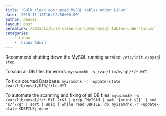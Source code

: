 ```yaml
---
title: 'Bulk clean corrupted MySQL tables under Linux'
date: '2015-11-18T16:52:58+00:00'
author: deaves
layout: post
permalink: /2015/11/bulk-clean-corrupted-mysql-tables-under-linux/
categories:
    - Linux
    - 'Linux Admin'
---
```


Recommend shutting down the MySQL running service: ```/etc/init.d/mysql stop```

To scan all DB files for errors: ```myisamchk -s /var/lib/mysql/*/*.MYI```

To fix a courted Database: ```myisamchk -r -update-state /var/lib/mysql/DIR/file.MYI```

To automate the scanning and fixing of all DB files: ```myisamchk -s /var/lib/mysql/*/*.MYI 2>&1 | grep ^MyISAM | awk '{print $2}' | sed "s/’//g" | sort | uniq | while read DBFILE; do myisamchk -r -update-state $DBFILE; done```
